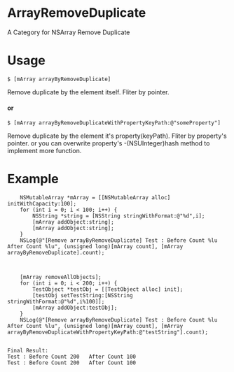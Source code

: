 # ArrayRemoveDuplicate
A Category for NSArray Remove Duplicate


# Usage
    $ [mArray arrayByRemoveDuplicate]
  Remove duplicate by the element itself.  Fliter by pointer.
  
 ####    or
  
    $ [mArray arrayByRemoveDuplicateWithPropertyKeyPath:@"someProperty"]
  Remove duplicate by the element it's property(keyPath).  Fliter by property's pointer.
  or you can overwrite property's -(NSUInteger)hash method to implement more function.
  
  


# Example
        NSMutableArray *mArray = [[NSMutableArray alloc] initWithCapacity:100];
        for (int i = 0; i < 100; i++) {
            NSString *string = [NSString stringWithFormat:@"%d",i];
            [mArray addObject:string];
            [mArray addObject:string];
        }
        NSLog(@"[Remove arrayByRemoveDuplicate] Test : Before Count %lu   After Count %lu", (unsigned long)[mArray count], [mArray arrayByRemoveDuplicate].count);
        
        
        
        [mArray removeAllObjects];
        for (int i = 0; i < 200; i++) {
            TestObject *testObj = [[TestObject alloc] init];
            [testObj setTestString:[NSString stringWithFormat:@"%d",i%100]];
            [mArray addObject:testObj];
        }
        NSLog(@"[Remove arrayByRemoveDuplicate] Test : Before Count %lu   After Count %lu", (unsigned long)[mArray count], [mArray arrayByRemoveDuplicateWithPropertyKeyPath:@"testString"].count);


    Final Result:      
    Test : Before Count 200   After Count 100
    Test : Before Count 200   After Count 100
